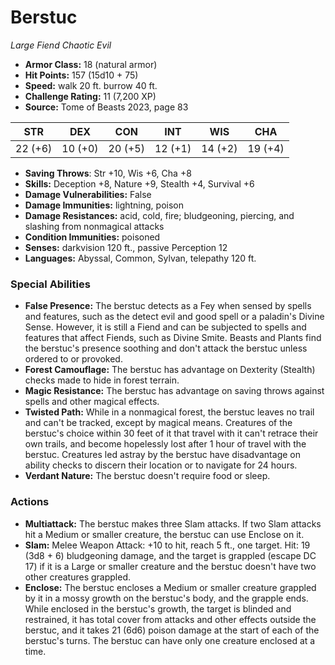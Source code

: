 # Berstuc

*Large* *Fiend* *Chaotic Evil*

- **Armor Class:** 18 (natural armor)
- **Hit Points:** 157 (15d10 + 75)
- **Speed:** walk 20 ft. burrow 40 ft.
- **Challenge Rating:** 11 (7,200 XP)
- **Source:** Tome of Beasts 2023, page 83

| STR | DEX | CON | INT | WIS | CHA |
| --- | --- | --- | --- | --- | --- |
| 22 (+6) | 10 (+0) | 20 (+5) | 12 (+1) | 14 (+2) | 19 (+4) |

- **Saving Throws**: Str +10, Wis +6, Cha +8
- **Skills:** Deception +8, Nature +9, Stealth +4, Survival +6
- **Damage Vulnerabilities:** False
- **Damage Immunities:** lightning, poison
- **Damage Resistances:** acid, cold, fire; bludgeoning, piercing, and slashing from nonmagical attacks
- **Condition Immunities:** poisoned
- **Senses:** darkvision 120 ft., passive Perception 12
- **Languages:** Abyssal, Common, Sylvan, telepathy 120 ft.

### Special Abilities

- **False Presence:** The berstuc detects as a Fey when sensed by spells and features, such as the detect evil and good spell or a paladin's Divine Sense. However, it is still a Fiend and can be subjected to spells and features that affect Fiends, such as Divine Smite. Beasts and Plants find the berstuc's presence soothing and don't attack the berstuc unless ordered to or provoked.
- **Forest Camouflage:** The berstuc has advantage on Dexterity (Stealth) checks made to hide in forest terrain.
- **Magic Resistance:** The berstuc has advantage on saving throws against spells and other magical effects.
- **Twisted Path:** While in a nonmagical forest, the berstuc leaves no trail and can't be tracked, except by magical means. Creatures of the berstuc's choice within 30 feet of it that travel with it can't retrace their own trails, and become hopelessly lost after 1 hour of travel with the berstuc. Creatures led astray by the berstuc have disadvantage on ability checks to discern their location or to navigate for 24 hours.
- **Verdant Nature:** The berstuc doesn't require food or sleep.

### Actions

- **Multiattack:** The berstuc makes three Slam attacks. If two Slam attacks hit a Medium or smaller creature, the berstuc can use Enclose on it.
- **Slam:** Melee Weapon Attack: +10 to hit, reach 5 ft., one target. Hit: 19 (3d8 + 6) bludgeoning damage, and the target is grappled (escape DC 17) if it is a Large or smaller creature and the berstuc doesn't have two other creatures grappled.
- **Enclose:** The berstuc encloses a Medium or smaller creature grappled by it in a mossy growth on the berstuc's body, and the grapple ends. While enclosed in the berstuc's growth, the target is blinded and restrained, it has total cover from attacks and other effects outside the berstuc, and it takes 21 (6d6) poison damage at the start of each of the berstuc's turns. The berstuc can have only one creature enclosed at a time.
